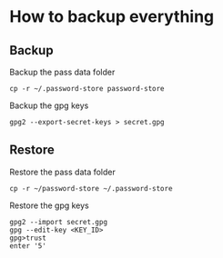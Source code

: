 # How to backup everything

## Backup
Backup the pass data folder
```
cp -r ~/.password-store password-store
```

Backup the gpg keys
```
gpg2 --export-secret-keys > secret.gpg
```

## Restore
Restore the pass data folder
```
cp -r ~/password-store ~/.password-store
```

Restore the gpg keys
```
gpg2 --import secret.gpg
gpg --edit-key <KEY_ID>
gpg>trust
enter '5'
```

